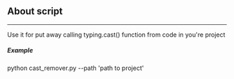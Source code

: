 ## About script

____

Use it for put away calling typing.cast() function from code in you're project

##### Example
python cast_remover.py --path 'path to project'
